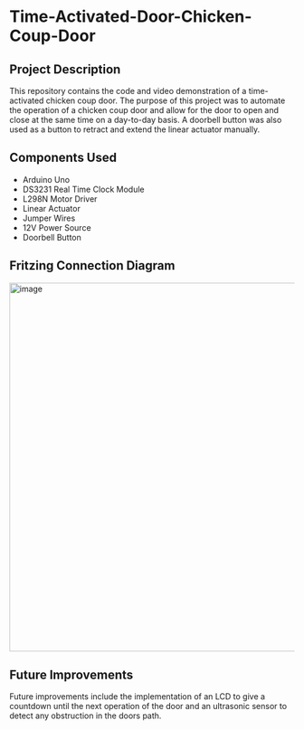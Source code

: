 # Time-Activated-Door-Chicken-Coup-Door
## Project Description
This repository contains the code and video demonstration of a time-activated chicken coup door. The purpose of this project was to automate the operation of a chicken coup door and allow for the door to open and close at the same time on a day-to-day basis. A doorbell button was also used as a button to retract and extend the linear actuator manually.
## Components Used 
- Arduino Uno
- DS3231 Real Time Clock Module
- L298N Motor Driver
- Linear Actuator
- Jumper Wires
- 12V Power Source
- Doorbell Button
## Fritzing Connection Diagram
<img width="652" alt="image" src="https://user-images.githubusercontent.com/102427757/212816886-b234eed9-f73c-47c2-88c2-a939ae342bf7.png">

## Future Improvements
Future improvements include the implementation of an LCD to give a countdown until the next operation of the door and an ultrasonic sensor to detect any obstruction in the doors path.



